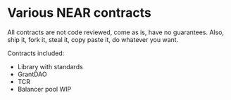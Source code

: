 # Various NEAR contracts

All contracts are not code reviewed, come as is, have no guarantees.
Also, ship it, fork it, steal it, copy paste it, do whatever you want.

Contracts included:
- Library with standards
- GrantDAO
- TCR
- Balancer pool WIP


